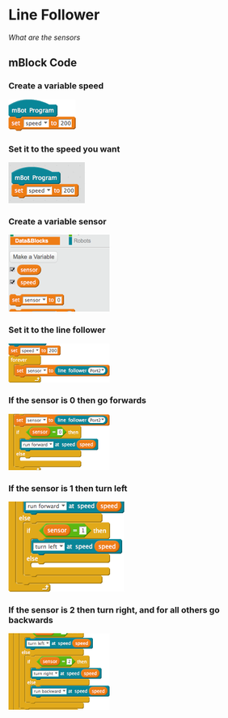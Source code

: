 # Line Follower

*What are the sensors*

## mBlock Code

### Create a variable speed
![](mbot/line_follower/images/speed_variable.png)


### Set it to the speed you want
![](mbot/line_follower/images/set_speed.png)


### Create a variable sensor
![](mbot/line_follower/images/sensor_variable.png)


### Set it to the line follower
![](mbot/line_follower/images/read_line_follower.png)


### If the sensor is 0 then go forwards
![](mbot/line_follower/images/line_follower_0.png)


### If the sensor is 1 then turn left
![](mbot/line_follower/images/line_follower_1.png)


### If the sensor is 2 then turn right, and for all others go backwards
![](mbot/line_follower/images/line_follower_2.png)



